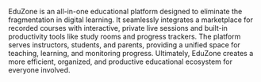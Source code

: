 EduZone is an all-in-one educational platform designed to eliminate the fragmentation in digital learning. It seamlessly integrates a marketplace for recorded courses with interactive, private live sessions and built-in productivity tools like study rooms and progress trackers. The platform serves instructors, students, and parents, providing a unified space for teaching, learning, and monitoring progress. Ultimately, EduZone creates a more efficient, organized, and productive educational ecosystem for everyone involved.
